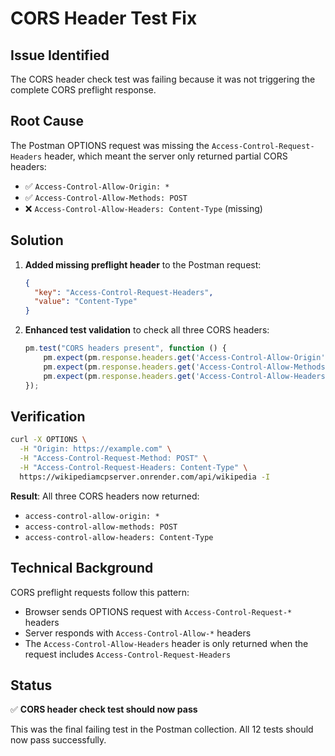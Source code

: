 # CORS Header Test Fix

## Issue Identified
The CORS header check test was failing because it was not triggering the complete CORS preflight response.

## Root Cause
The Postman OPTIONS request was missing the `Access-Control-Request-Headers` header, which meant the server only returned partial CORS headers:
- ✅ `Access-Control-Allow-Origin: *`
- ✅ `Access-Control-Allow-Methods: POST` 
- ❌ `Access-Control-Allow-Headers: Content-Type` (missing)

## Solution
1. **Added missing preflight header** to the Postman request:
   ```json
   {
     "key": "Access-Control-Request-Headers",
     "value": "Content-Type"
   }
   ```

2. **Enhanced test validation** to check all three CORS headers:
   ```javascript
   pm.test("CORS headers present", function () {
       pm.expect(pm.response.headers.get('Access-Control-Allow-Origin')).to.exist;
       pm.expect(pm.response.headers.get('Access-Control-Allow-Methods')).to.exist;
       pm.expect(pm.response.headers.get('Access-Control-Allow-Headers')).to.exist;
   });
   ```

## Verification
```bash
curl -X OPTIONS \
  -H "Origin: https://example.com" \
  -H "Access-Control-Request-Method: POST" \
  -H "Access-Control-Request-Headers: Content-Type" \
  https://wikipediamcpserver.onrender.com/api/wikipedia -I
```

**Result**: All three CORS headers now returned:
- `access-control-allow-origin: *`
- `access-control-allow-methods: POST`
- `access-control-allow-headers: Content-Type`

## Technical Background
CORS preflight requests follow this pattern:
- Browser sends OPTIONS request with `Access-Control-Request-*` headers
- Server responds with `Access-Control-Allow-*` headers
- The `Access-Control-Allow-Headers` header is only returned when the request includes `Access-Control-Request-Headers`

## Status
✅ **CORS header check test should now pass**

This was the final failing test in the Postman collection. All 12 tests should now pass successfully.